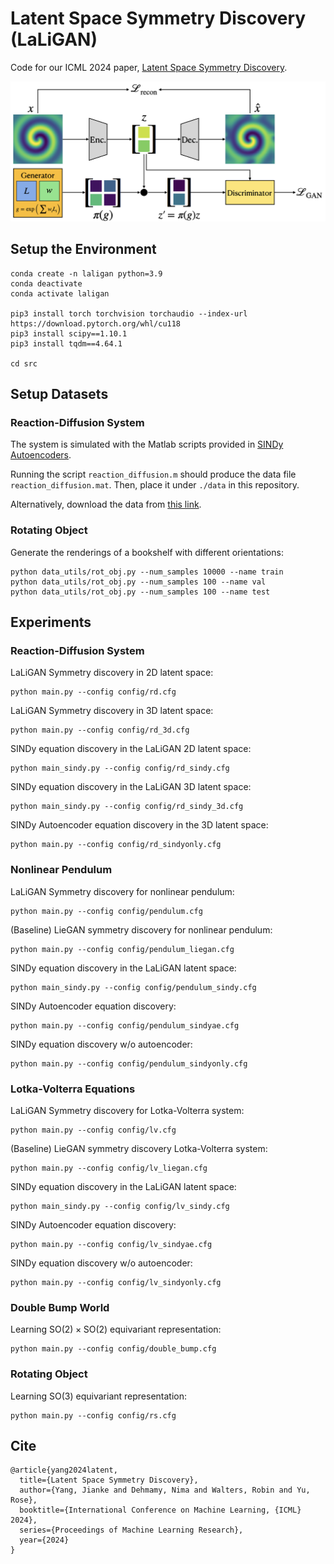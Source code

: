 # Latent Space Symmetry Discovery (LaLiGAN)

Code for our ICML 2024 paper, [Latent Space Symmetry Discovery](https://arxiv.org/pdf/2310.00105).

![LaLiGAN](figure.png)

## Setup the Environment

```
conda create -n laligan python=3.9
conda deactivate
conda activate laligan

pip3 install torch torchvision torchaudio --index-url https://download.pytorch.org/whl/cu118
pip3 install scipy==1.10.1
pip3 install tqdm==4.64.1

cd src
```

## Setup Datasets

### Reaction-Diffusion System
The system is simulated with the Matlab scripts provided in [SINDy Autoencoders](https://github.com/kpchamp/SindyAutoencoders/tree/master/rd_solver).

Running the script `reaction_diffusion.m` should produce the data file `reaction_diffusion.mat`. Then, place it under `./data` in this repository.

Alternatively, download the data from [this link](https://drive.google.com/file/d/1N-oV4wGCBo6TxUX8VuUhWiAlVvuUokaj/view?usp=sharing).

### Rotating Object
Generate the renderings of a bookshelf with different orientations:
```
python data_utils/rot_obj.py --num_samples 10000 --name train
python data_utils/rot_obj.py --num_samples 100 --name val
python data_utils/rot_obj.py --num_samples 100 --name test
```

## Experiments

### Reaction-Diffusion System
LaLiGAN Symmetry discovery in 2D latent space:
```
python main.py --config config/rd.cfg
```
LaLiGAN Symmetry discovery in 3D latent space:
```
python main.py --config config/rd_3d.cfg
```
SINDy equation discovery in the LaLiGAN 2D latent space:
```
python main_sindy.py --config config/rd_sindy.cfg
```
SINDy equation discovery in the LaLiGAN 3D latent space:
```
python main_sindy.py --config config/rd_sindy_3d.cfg
```
SINDy Autoencoder equation discovery in the 3D latent space:
```
python main.py --config config/rd_sindyonly.cfg
```

### Nonlinear Pendulum
LaLiGAN Symmetry discovery for nonlinear pendulum:
```
python main.py --config config/pendulum.cfg
```
(Baseline) LieGAN symmetry discovery for nonlinear pendulum:
```
python main.py --config config/pendulum_liegan.cfg
```
SINDy equation discovery in the LaLiGAN latent space:
```
python main_sindy.py --config config/pendulum_sindy.cfg
```
SINDy Autoencoder equation discovery:
```
python main.py --config config/pendulum_sindyae.cfg
```
SINDy equation discovery w/o autoencoder:
```
python main.py --config config/pendulum_sindyonly.cfg
```

### Lotka-Volterra Equations
LaLiGAN Symmetry discovery for Lotka-Volterra system:
```
python main.py --config config/lv.cfg
```
(Baseline) LieGAN symmetry discovery Lotka-Volterra system:
```
python main.py --config config/lv_liegan.cfg
```
SINDy equation discovery in the LaLiGAN latent space:
```
python main_sindy.py --config config/lv_sindy.cfg
```
SINDy Autoencoder equation discovery:
```
python main.py --config config/lv_sindyae.cfg
```
SINDy equation discovery w/o autoencoder:
```
python main.py --config config/lv_sindyonly.cfg
```

### Double Bump World
Learning $\mathrm{SO}(2) \times \mathrm{SO}(2)$ equivariant representation:
```
python main.py --config config/double_bump.cfg
```

### Rotating Object
Learning $\mathrm{SO}(3)$ equivariant representation:
```
python main.py --config config/rs.cfg
```

## Cite
```
@article{yang2024latent,
  title={Latent Space Symmetry Discovery},
  author={Yang, Jianke and Dehmamy, Nima and Walters, Robin and Yu, Rose},
  booktitle={International Conference on Machine Learning, {ICML} 2024},
  series={Proceedings of Machine Learning Research},
  year={2024}
}
```
